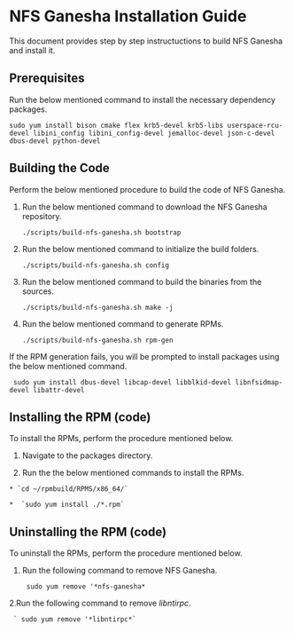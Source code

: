 # NFS Ganesha Installation Guide

This document provides step by step instructuctions to build NFS Ganesha and install it.

## Prerequisites
  
  Run the below mentioned command to install the necessary dependency packages.
  
    sudo yum install bison cmake flex krb5-devel krb5-libs userspace-rcu-devel libini_config libini_config-devel jemalloc-devel json-c-devel dbus-devel python-devel
    
## Building the Code
  
  Perform the below mentioned procedure to build the code of NFS Ganesha.
  
  1. Run the below mentioned command to download the NFS Ganesha repository.
  
     `./scripts/build-nfs-ganesha.sh bootstrap`
    
  2. Run the below mentioned command to initialize the build folders.
  
     `./scripts/build-nfs-ganesha.sh config`
    
  3. Run the below mentioned command to build the binaries from the sources.
  
     `./scripts/build-nfs-ganesha.sh make -j`
    
  4. Run the below mentioned command to generate RPMs.
  
     `./scripts/build-nfs-ganesha.sh rpm-gen`
    
   If the RPM generation fails, you will be prompted to install packages using the below mentioned command.
     
     sudo yum install dbus-devel libcap-devel libblkid-devel libnfsidmap-devel libattr-devel

## Installing the RPM (code)
  
  To install the RPMs, perform the procedure mentioned below.
  
  1. Navigate to the packages directory.
  
  2. Run the the below mentioned commands to install the RPMs.
 
    * `cd ~/rpmbuild/RPMS/x86_64/`
        
    *  `sudo yum install ./*.rpm`

## Uninstalling the RPM (code)
  
  To uninstall the RPMs, perform the procedure mentioned below.
  
  1. Run the following command to remove NFS Ganesha.
  
     ` sudo yum remove '*nfs-ganesha*`
    
  2.Run the following command to remove *libntirpc*.
  
     ` sudo yum remove '*libntirpc*`
